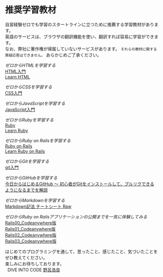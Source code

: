 # 推奨学習教材
  
自習経験ゼロでも学習のスタートラインに立つために推薦する学習教材があります。  
英語のサービスは、ブラウザの翻訳機能を使い、翻訳すれば容易に学習ができます。  
なお、弊社に著作権が帰属していないサービスがあります。 `それらの教材に関する質疑応答はできません。` あらかじめご了承ください。  
  
*ゼロからHTMLを学習する*  
[HTML入門](https://dotinstall.com/lessons/basic_html_v3)  
[Learn HTML](https://www.codecademy.com/learn/learn-html)  
  
*ゼロからCSSを学習する*  
[CSS入門](https://dotinstall.com/lessons/basic_css_v3)  
  
*ゼロからJavaScriptを学習する*  
[JavaScript入門](https://dotinstall.com/lessons/basic_javascript_v2)  
  
*ゼロからRubyを学習する*  
[Ruby](https://prog-8.com/languages/ruby)  
[Learn Ruby](https://www.codecademy.com/learn/ruby)  
  
*ゼロからRuby on Railsを学習する*  
[Ruby on Rails](https://prog-8.com/languages/rails5)  
[Learn Ruby on Rails](https://www.codecademy.com/learn/learn-rails)  
  
*ゼロからGitを学習する*  
[git入門](https://dotinstall.com/lessons/basic_git)  
  
*ゼロからGitHubを学習する*  
[今日からはじめるGitHub 〜 初心者がGitをインストールして、プルリクできるようになるまでを解説](https://employment.en-japan.com/engineerhub/entry/2017/01/31/110000)  
  
*ゼロからMarkdownを学習する*  
[Markdown記法 チートシート
Raw](https://gist.github.com/mignonstyle/083c9e1651d7734f84c99b8cf49d57fa)  
  
*ゼロからRuby on Railsアプリケーションの公開までを一気に体験してみる*  
[Rails00_Codeanywhere版](https://diver.diveintocode.jp/seminar_documents/rails00_codeanywhere)  
[Rails01_Codeanywhere版](https://diver.diveintocode.jp/seminar_documents/rails01_codeanywhere)  
[Rails02_Codeanywhere版](https://diver.diveintocode.jp/seminar_documents/rails02_codeanywhere)  
[Rails03_Codeanywhere版](https://diver.diveintocode.jp/seminar_documents/rails03_codeanywhere)  
  
はじめてのプログラミングを通して、思ったこと、感じたこと、気づいたことをぜひ教えてください。  
楽しみにお待ちしております。  
  
DIVE INTO CODE [野呂浩良](https://www.facebook.com/norotime)
